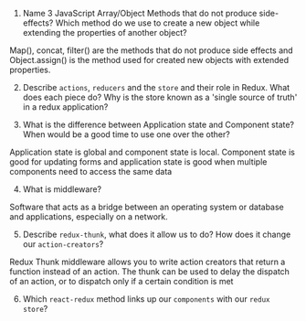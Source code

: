 1.  Name 3 JavaScript Array/Object Methods that do not produce side-effects? Which method do we use to create a new object while extending the properties of another object?

Map(), concat, filter() are the methods that do not produce side effects and Object.assign() is the method used for created new objects with extended properties.

2.  Describe `actions`, `reducers` and the `store` and their role in Redux. What does each piece do? Why is the store known as a 'single source of truth' in a redux application?



3.  What is the difference between Application state and Component state? When would be a good time to use one over the other?

Application state is global and component state is local. Component state is good for updating forms and application state is good when multiple components need to access the same data

4.  What is middleware?

Software that acts as a bridge between an operating system or database and applications, especially on a network.

5.  Describe `redux-thunk`, what does it allow us to do? How does it change our `action-creators`?

Redux Thunk middleware allows you to write action creators that return a function instead of an action. The thunk can be used to delay the dispatch of an action, or to dispatch only if a certain condition is met

6.  Which `react-redux` method links up our `components` with our `redux store`?
